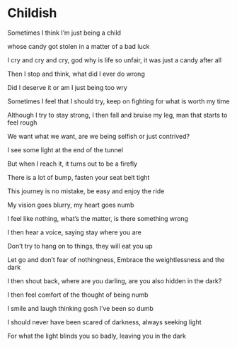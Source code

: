 # Childish

Sometimes I think I’m just being a child

whose candy got stolen in a matter of a bad luck

I cry and cry and cry, god why is life so unfair, it was just a candy after all

Then I stop and think, what did I ever do wrong

Did I deserve it or am I just being too wry


Sometimes I feel that I should try, keep on fighting for what is worth my time

Although I try to stay strong, I then fall and bruise my leg, man that starts to feel rough


We want what we want, are we being selfish or just contrived?

I see some light at the end of the tunnel

But when I reach it, it turns out to be a firefly


There is a lot of bump, fasten your seat belt tight

This journey is no mistake, be easy and enjoy the ride

My vision goes blurry, my heart goes numb

I feel like nothing, what’s the matter, is there something wrong

I then hear a voice, saying stay where you are

Don’t try to hang on to things, they will eat you up

Let go and don’t fear of nothingness, Embrace the weightlessness and the dark

I then shout back, where are you darling, are you also hidden in the dark?

I then feel comfort of the thought of being numb

I smile and laugh thinking gosh I’ve been so dumb

I should never have been scared of darkness, always seeking light

For what the light blinds you so badly, leaving you in the dark